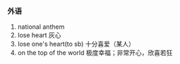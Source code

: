 ### 外语

1. national anthem
2. lose heart 灰心
3. lose one's heart(to sb) 十分喜爱（某人）
4. on the top of the world  极度幸福；非常开心，欣喜若狂

